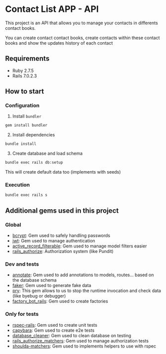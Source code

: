 # Contact List APP - API

This project is an API that allows you to manage your contacts in differents contact books.

You can create contact contact books, create contacts within these contact books and show the updates history of each contact

## Requirements

- Ruby 2.7.5
- Rails 7.0.2.3

## How to start

### Configuration

1. Install `bundler`

```bash
gem install bundler
```

2. Install dependencies

```bash
bundle install
```

3. Create database and load schema

```bash
bundle exec rails db:setup
```

This will create default data too (implements with seeds)

### Execution

```bash
bundle exec rails s
```

## Additional gems used in this project

### Global

- [bcrypt](https://rubygems.org/gems/bcrypt/versions/3.1.11?locale=es): Gem used to safely handling passwords
- [jwt](https://rubygems.org/gems/jwt): Gem used to manage authentication
- [active_record_filterable](https://rubygems.org/gems/active_record_filterable): Gem used to manage model filters easier
- [rails_authorize](https://rubygems.org/gems/rails_authorize): Authorization system (like Pundit)

### Dev and tests

- [annotate](https://rubygems.org/gems/annotate): Gem used to add annotations to models, routes... based on the database schema
- [faker](https://rubygems.org/gems/faker): Gem used to generate fake data
- [pry](https://rubygems.org/gems/pry): This gem allows to us to stop the runtime invocation and check data (like byebug or debugger)
- [factory_bot_rails](https://rubygems.org/gems/factory_bot_rails): Gem used to create factories

### Only for tests

- [rspec-rails](https://rubygems.org/gems/rspec-rails): Gem used to create unit tests
- [capybara](https://rubygems.org/gems/capybara): Gem used to create e2e tests
- [database_cleaner](https://rubygems.org/gems/database_cleaner): Gem used to clean database on testing
- [rails_authorize_matchers](https://github.com/pacop/rails_authorize_matchers): Gem used to manage authorization tests
- [shoulda-matchers](https://rubygems.org/gems/shoulda-matchers): Gem used to implements helpers to use with rspec
